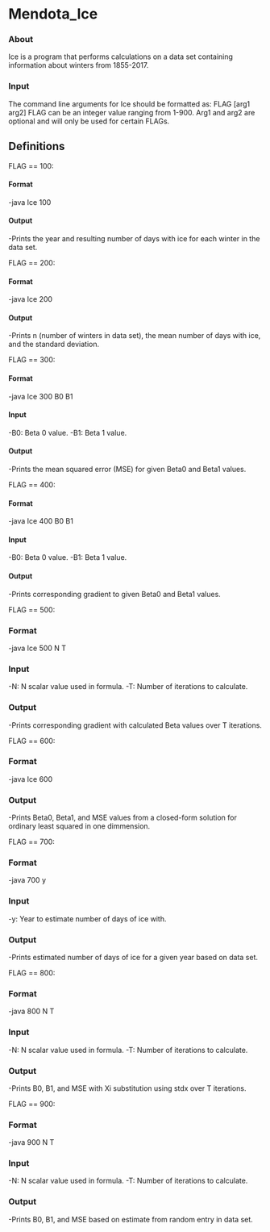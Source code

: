 # Mendota_Ice

### About
Ice is a program that performs calculations on a data set containing information about winters from 1855-2017.

### Input
The command line arguments for Ice should be formatted as: FLAG [arg1 arg2]
FLAG can be an integer value ranging from 1-900. Arg1 and arg2 are optional and will only be used for certain FLAGs.

## Definitions
FLAG == 100:
#### Format
  -java Ice 100
#### Output
  -Prints the year and resulting number of days with ice for each winter in the data set.
  
FLAG == 200:
  #### Format
  -java Ice 200
  #### Output
  -Prints n (number of winters in data set), the mean number of days with ice, and the standard deviation.
  
FLAG == 300:
  #### Format
  -java Ice 300 B0 B1
  #### Input
  -B0: Beta 0 value.
  -B1: Beta 1 value.
  #### Output
  -Prints the mean squared error (MSE) for given Beta0 and Beta1 values.
  
FLAG == 400:
  #### Format
  -java Ice 400 B0 B1
  #### Input
  -B0: Beta 0 value.
  -B1: Beta 1 value.
  #### Output
  -Prints corresponding gradient to given Beta0 and Beta1 values.
  
FLAG == 500:
  ### Format
  -java Ice 500 N T
  ### Input
  -N: N scalar value used in formula.
  -T: Number of iterations to calculate.
  ### Output
  -Prints corresponding gradient with calculated Beta values over T iterations.
  
FLAG == 600:
  ### Format
  -java Ice 600
  ### Output
  -Prints Beta0, Beta1, and MSE values from a closed-form solution for ordinary least squared in one dimmension.
  
FLAG == 700:
  ### Format
  -java 700 y
  ### Input
  -y: Year to estimate number of days of ice with.
  ### Output
  -Prints estimated number of days of ice for a given year based on data set.
  
FLAG == 800:
  ### Format
  -java 800 N T
  ### Input
  -N: N scalar value used in formula.
  -T: Number of iterations to calculate.
  ### Output
  -Prints B0, B1, and MSE with Xi substitution using stdx over T iterations.
  
FLAG == 900:
  ### Format
  -java 900 N T
  ### Input
  -N: N scalar value used in formula.
  -T: Number of iterations to calculate.
  ### Output
  -Prints B0, B1, and MSE based on estimate from random entry in data set.
